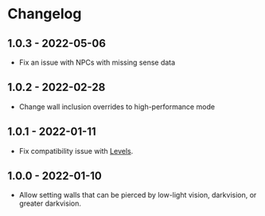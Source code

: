 # Changelog

## 1.0.3 - 2022-05-06
- Fix an issue with NPCs with missing sense data

## 1.0.2 - 2022-02-28
- Change wall inclusion overrides to high-performance mode

## 1.0.1 - 2022-01-11
- Fix compatibility issue with [Levels](https://foundryvtt.com/packages/levels).

## 1.0.0 - 2022-01-10
- Allow setting walls that can be pierced by low-light vision, darkvision, or greater darkvision.
